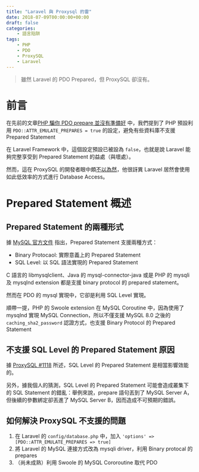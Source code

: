 ```yaml
---
title: "Laravel 與 Proxysql 的雷"
date: 2018-07-09T00:00:00+00:00
draft: false
categories:
    - 語言陷阱
tags:
    - PHP
    - PDO
    - ProxySQL
    - Laravel
---
```


> 雖然 Laravel 的 PDO Prepared，但 ProxySQL 卻沒有。

# 前言

在先前的文章[PHP 騙你 PDO prepare 並沒有準備好](/post/php-%E9%A8%99%E4%BD%A0-pdo-prepare-%E4%B8%A6%E6%B2%92%E6%9C%89%E6%BA%96%E5%82%99%E5%A5%BD/) 中，我們提到了 PHP 預設利用 `PDO::ATTR_EMULATE_PREPARES = true` 的設定，避免有些資料庫不支援 Prepared Statement

在 Laravel Framework 中，這個設定預設已被設為 `false`，也就是說 Laravel 能夠完整享受到 Prepared Statement 的益處（與壞處）。

然而，這在 ProxySQL 的開發者眼中頗[不以為然](https://github.com/sysown/proxysql/issues/1118)，他很訝異 Laravel 居然會使用如此低效率的方式進行 Database Access。

# Prepared Statement 概述

## Prepared Statement 的兩種形式

據 [MySQL 官方文件](https://dev.mysql.com/doc/refman/8.0/en/sql-syntax-prepared-statements.html) 指出，Prepared Statement 支援兩種方式：

- Binary Protocaol: 實際意義上的 Prepared Statement
- SQL Level: 以 SQL 語法實現的 Prepared Statement

C 語言的 libmysqlclient、Java 的 mysql-connector-java 或是 PHP 的 mysqli 及 mysqlnd extension 都是支援 binary protocol 的 prepared statement。

然而在 PDO 的 mysql 實現中，它卻是利用 SQL Level 實現。

順帶一提，PHP 的 Swoole extension 在 MySQL Coroutine 中，因為使用了 mysqlnd 實現 MySQL Connection，所以不僅支援 MySQL 8.0 之後的 `caching_sha2_password` 認證方式，也支援 Binary Protocol 的 Prepared Statement

## 不支援 SQL Level 的 Prepared Statement 原因

據 [ProxySQL #1118](https://github.com/sysown/proxysql/issues/1118) 所述，SQL Level 的 Prepared Statement 是相當影響效能的。

另外，據我個人的猜測，SQL Level 的 Prepared Statement 可能會造成叢集下的 SQL Statement 的錯亂：舉例來說，prepare 語句丟到了 MySQL Server A，但後續的參數綁定卻丟進了 MySQL Server B，因而造成不可預期的錯誤。

## 如何解決 ProxySQL 不支援的問題

1. 在 Laravel 的 `config/database.php` 中，加入 `'options' => [PDO::ATTR_EMULATE_PREPARES => true]`
2. 將 Laravel 的 MySQL 連接方式改為 mysqli driver，利用 Binary protocal 的 prepares
3. （尚未成熟）利用 Swoole 的 MySQL Cororoutine 取代 PDO
